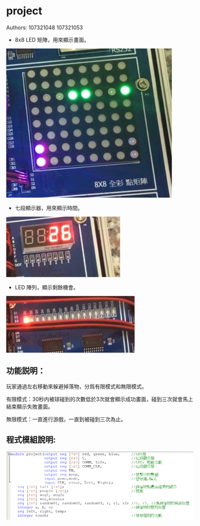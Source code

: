 # project

Authors: 107321048 107321053


* 8x8 LED 矩陣，用來顯示畫面。

![](https://github.com/107321048/107321048/blob/master/1.png)

* 七段顯示器，用來顯示時間。

![](https://github.com/107321048/107321048/blob/master/3.png)

* LED 陣列，顯示剩餘機會。

![](https://github.com/107321048/107321048/blob/master/2.png)



## 功能説明：

  玩家通過左右移動來躲避掉落物，分爲有限模式和無限模式。
  
  有限模式：30秒内被球碰到的次數低於3次就會顯示成功畫面，碰到三次就會馬上結束顯示失敗畫面。
  
  無限模式：一直進行游戲，一直到被碰到三次為止。
  
  
## 程式模組說明:

![](https://github.com/107321048/107321048/blob/master/module.png)

  










